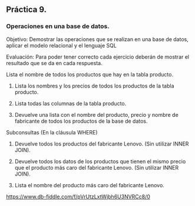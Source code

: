 ## Práctica 9.
### Operaciones en una base de datos.
Objetivo: Demostrar las operaciones que se realizan en una base de datos, aplicar el modelo relacional y el lenguaje SQL

Evaluación: Para poder tener correcto cada ejercicio deberán de mostrar el resultado que se da en cada respuesta.

Lista el nombre de todos los productos que hay en la tabla producto.


1. Lista los nombres y los precios de todos los productos de la tabla producto.

2. Lista todas las columnas de la tabla producto.


3. Devuelve una lista con el nombre del producto, precio y nombre de fabricante de
todos los productos de la base de datos.

Subconsultas (En la cláusula WHERE)
1. Devuelve todos los productos del fabricante Lenovo. (Sin utilizar INNER
JOIN).


2. Devuelve todos los datos de los productos que tienen el mismo precio que el
producto más caro del fabricante Lenovo. (Sin utilizar INNER JOIN).


3. Lista el nombre del producto más caro del fabricante Lenovo.

https://www.db-fiddle.com/f/pVrUtzLxtWjbh6U3NVRCc8/0
